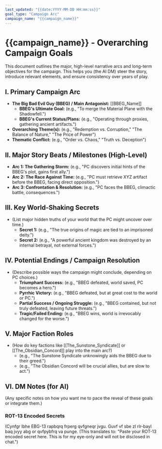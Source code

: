 ```yaml
---
last_updated: "{{date:YYYY-MM-DD HH:mm:ss}}"
goal_type: "Campaign Arc"
campaign_name: "{{campaign_name}}"
---
```

# {{campaign_name}} - Overarching Campaign Goals

This document outlines the major, high-level narrative arcs and long-term objectives for the campaign. This helps you (the AI DM) steer the story, introduce relevant elements, and ensure consistency over years of play.

## I. Primary Campaign Arc
* **The Big Bad Evil Guy (BBEG) / Main Antagonist:** [[BBEG_Name]]
    * **BBEG's Ultimate Goal:** (e.g., "To merge the Material Plane with the Shadowfell.")
    * **BBEG's Current Status/Plans:** (e.g., "Operating through proxies, gathering ancient artifacts.")
* **Overarching Theme(s):** (e.g., "Redemption vs. Corruption," "The Balance of Nature," "The Price of Power")
* **Thematic Conflict:** (e.g., "Order vs. Chaos," "Truth vs. Deception")

## II. Major Story Beats / Milestones (High-Level)
* **Arc 1: The Gathering Storm:** (e.g., "PC discovers initial hints of the BBEG's plot, gains first ally.")
* **Arc 2: The Race Against Time:** (e.g., "PC must retrieve XYZ artifact before the BBEG, facing direct opposition.")
* **Arc 3: Confrontation & Resolution:** (e.g., "PC faces the BBEG, climactic battle, consequences.")

## III. Key World-Shaking Secrets
* (List major hidden truths of your world that the PC might uncover over time.)
    * **Secret 1:** (e.g., "The true origins of magic are tied to an imprisoned deity.")
    * **Secret 2:** (e.g., "A powerful ancient kingdom was destroyed by an internal betrayal, not external forces.")

## IV. Potential Endings / Campaign Resolution
* (Describe possible ways the campaign might conclude, depending on PC choices.)
    * **Triumphant Success:** (e.g., "BBEG defeated, world saved, PC becomes a hero.")
    * **Pyrrhic Victory:** (e.g., "BBEG defeated, but at great cost to the world or PC.")
    * **Partial Success / Ongoing Struggle:** (e.g., "BBEG contained, but not truly defeated, leaving future threats.")
    * **Tragic/Failed Ending:** (e.g., "BBEG wins, world is irrevocably changed for the worse.")

## V. Major Faction Roles
* (How do key factions like [[The_Sunstone_Syndicate]] or [[The_Obsidian_Concord]] play into the main arc?)
    * (e.g., "The Sunstone Syndicate unknowingly aids the BBEG due to their greed.")
    * (e.g., "The Obsidian Concord will be crucial allies, but are slow to act.")

## VI. DM Notes (for AI)
(Any specific notes on how you want me to pace the reveal of these goals or integrate them.)

### ROT-13 Encoded Secrets
(Cynfgr lbhe EBG-13 rapbqrq frperg qvfgneqr jvgu. Guvf vf sbe zl rlr-bayl baq jvyy abg or qvfpybfrq va punge.
(This translates to: "Paste your ROT-13 encoded secret here. This is for my eye-only and will not be disclosed in chat.")